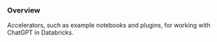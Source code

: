 ### Overview
Accelerators, such as example notebooks and plugins, for working with ChatGPT in Databricks.
